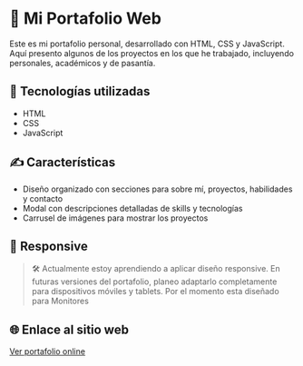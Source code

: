 # 💼 Mi Portafolio Web

Este es mi portafolio personal, desarrollado con HTML, CSS y JavaScript. Aquí presento algunos de los proyectos en los que he trabajado, incluyendo personales, académicos y de pasantía.

## 🧠 Tecnologías utilizadas

- HTML
- CSS
- JavaScript

## ✍️ Características

- Diseño organizado con secciones para sobre mí, proyectos, habilidades y contacto
- Modal con descripciones detalladas de skills y tecnologías
- Carrusel de imágenes para mostrar los proyectos

## 📱 Responsive

> 🛠️ Actualmente estoy aprendiendo a aplicar diseño responsive. En futuras versiones del portafolio, planeo adaptarlo completamente para dispositivos móviles y tablets. Por el momento esta diseñado para Monitores

## 🌐 Enlace al sitio web

[Ver portafolio online](https://michelito-sr145.github.io/Mi-Portafolio/)
